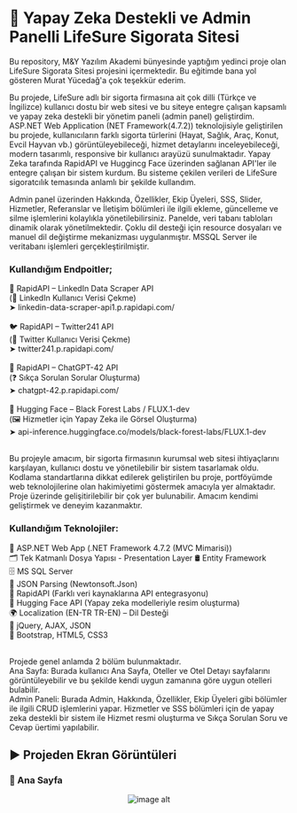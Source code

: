 # 🚀 Yapay Zeka Destekli ve Admin Panelli LifeSure Sigorata Sitesi
Bu repository, M&Y Yazılım Akademi bünyesinde yaptığım yedinci proje olan LifeSure Sigorata Sitesi projesini içermektedir. Bu eğitimde bana yol gösteren Murat Yücedağ'a çok teşekkür ederim.

Bu projede, LifeSure adlı bir sigorta firmasına ait çok dilli (Türkçe ve İngilizce) kullanıcı dostu bir web sitesi ve bu siteye entegre çalışan kapsamlı ve yapay zeka destekli bir yönetim paneli (admin panel) geliştirdim. ASP.NET Web Application (NET Framework(4.7.2)) teknolojisiyle geliştirilen bu projede, kullanıcıların farklı sigorta türlerini (Hayat, Sağlık, Araç, Konut, Evcil Hayvan vb.) görüntüleyebileceği, hizmet detaylarını inceleyebileceği, modern tasarımlı, responsive bir kullanıcı arayüzü sunulmaktadır. Yapay Zeka tarafında RapidAPI ve Huggincg Face üzerinden sağlanan API'ler ile entegre çalışan bir sistem kurdum. Bu sisteme çekilen verileri de LifeSure sigoratcılık temasında anlamlı bir şekilde kullandım.

Admin panel üzerinden Hakkında, Özellikler, Ekip Üyeleri, SSS, Slider, Hizmetler, Referanslar ve İletişim bölümleri ile ilgili ekleme, güncelleme ve silme işlemlerini kolaylıkla yönetilebilirsiniz. Panelde, veri tabanı tabloları dinamik olarak yönetilmektedir. Çoklu dil desteği için resource dosyaları ve manuel dil değiştirme mekanizması uygulanmıştır. MSSQL Server ile veritabanı işlemleri gerçekleştirilmiştir.

### Kullandığım Endpoitler;<br>
🔗 RapidAPI – LinkedIn Data Scraper API<br>
(👤 LinkedIn Kullanıcı Verisi Çekme)<br>
➤ linkedin-data-scraper-api1.p.rapidapi.com/<br>
<br>
🐦 RapidAPI – Twitter241 API<br>
(🧾 Twitter Kullanıcı Verisi Çekme)<br>
➤ twitter241.p.rapidapi.com/<br>
<br>
💬 RapidAPI – ChatGPT-42 API<br>
(❓ Sıkça Sorulan Sorular Oluşturma)<br>
➤ chatgpt-42.p.rapidapi.com/<br>
<br>
🎨 Hugging Face – Black Forest Labs / FLUX.1-dev<br>
(🖼️ Hizmetler için Yapay Zeka ile Görsel Oluşturma)<br>
➤ api-inference.huggingface.co/models/black-forest-labs/FLUX.1-dev<br><br>

Bu projeyle amacım, bir sigorta firmasının kurumsal web sitesi ihtiyaçlarını karşılayan, kullanıcı dostu ve yönetilebilir bir sistem tasarlamak oldu. Kodlama standartlarına dikkat edilerek geliştirilen bu proje, portföyümde web teknolojilerine olan hakimiyetimi göstermek amacıyla yer almaktadır. Proje üzerinde gelişitirilebilir bir çok yer bulunabilir. Amacım kendimi geliştirmek ve deneyim kazanmaktır.<br>

###  Kullandığım Teknolojiler:<br>
🧠 ASP.NET Web App (.NET Framework 4.7.2 (MVC Mimarisi))<br>
🗂️ Tek Katmanlı Dosya Yapısı - Presentation Layer
🛢️ Entity Framework<br>
🗄️ MS SQL Server<br>
💾 JSON Parsing (Newtonsoft.Json)<br>
🔗 RapidAPI (Farklı veri kaynaklarına API entegrasyonu)<br>
🤖 Hugging Face API (Yapay zeka modelleriyle resim oluşturma)<br>
🌍 Localization (EN-TR TR-EN) – Dil Desteği<br>
🧩 jQuery, AJAX, JSON<br>
🎨 Bootstrap, HTML5, CSS3<br><br>

Projede genel anlamda 2 bölüm bulunmaktadır.<br>
Ana Sayfa: Burada kullanıcı Ana Sayfa, Oteller ve Otel Detayı sayfalarını görüntüleyebilir ve bu şekilde kendi uygun zamanına göre uygun otelleri bulabilir.<br>
Admin Paneli: Burada Admin, Hakkında, Özellikler, Ekip Üyeleri gibi bölümler ile ilgili CRUD işlemlerini yapar. Hizmetler ve SSS bölümleri için de yapay zeka destekli bir sistem ile Hizmet resmi oluşturma ve Sıkça Sorulan Soru ve Cevap üertimi yapılabilir.

## :arrow_forward: Projeden Ekran Görüntüleri

### :triangular_flag_on_post: Ana Sayfa
<div align="center">
  <img src="https://github.com/melihcolak0/RapidAPIBooking/blob/842bc5860e9ff2219d18054a3b675a6860098bb8/ss/localhost_7176_Booking_Index.png" alt="image alt">
</div>
